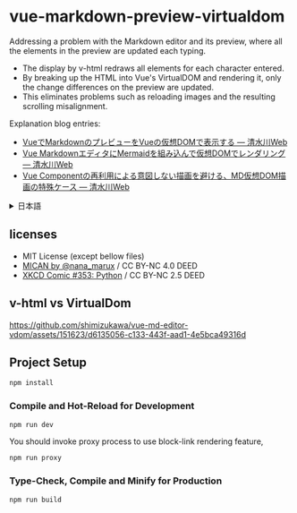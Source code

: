 # vue-markdown-preview-virtualdom

Addressing a problem with the Markdown editor and its preview, where all the elements in the preview are updated each typing.

- The display by v-html redraws all elements for each character entered.
- By breaking up the HTML into Vue's VirtualDOM and rendering it, only the change differences on the preview are updated.
- This eliminates problems such as reloading images and the resulting scrolling misalignment.

Explanation blog entries:

- [VueでMarkdownのプレビューをVueの仮想DOMで表示する — 清水川Web](https://www.freia.jp/taka/blog/vue-md-editor-vdom/index.html)
- [Vue MarkdownエディタにMermaidを組み込んで仮想DOMでレンダリング — 清水川Web](https://www.freia.jp/taka/blog/vue-md-editor-vdom-mermaid/index.html)
- [Vue Componentの再利用による意図しない描画を避ける、MD仮想DOM描画の特殊ケース — 清水川Web](https://www.freia.jp/taka/blog/vue-md-editor-vdom-reused/index.html)

<details>
<summary>日本語</summary>

Markdown エディタとそのプレビューを作るときに、プレビューのエレメントが文字入力ごとに全て更新されてしまう問題の対処。

- v-htmlによる表示は1文字入力毎に全てのエレメントを再描画します。
- HTMLをVueのVirtualDOMに分解してレンダリングすることで、プレビュー上の変更差分だけが更新されます。
- これによって、画像の再ロードや、それに伴うスクロール位置のズレなどの問題を解消できます。

</details>

## licenses

- MIT License (except bellow files)
- [MICAN by @nana_marux](https://twitter.com/nana_marux/status/1726451529820058108) / CC BY-NC 4.0 DEED
- [XKCD Comic #353: Python](https://www.explainxkcd.com/wiki/index.php/353:_Python) / CC BY-NC 2.5 DEED

## v-html vs VirtualDom

https://github.com/shimizukawa/vue-md-editor-vdom/assets/151623/d6135056-c133-443f-aad1-4e5bca49316d

## Project Setup

```sh
npm install
```

### Compile and Hot-Reload for Development

```sh
npm run dev
```

You should invoke proxy process to use block-link rendering feature, 
```sh
npm run proxy
```

### Type-Check, Compile and Minify for Production

```sh
npm run build
```
